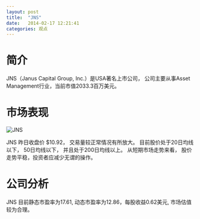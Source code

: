 ```yaml
---
layout: post
title:  "JNS"
date:   2014-02-17 12:21:41
categories: 观点
---
```


# 简介
JNS（Janus Capital Group, Inc.）是USA著名上市公司，
公司主要从事Asset Management行业，当前市值2033.3百万美元。

# 市场表现

![JNS](http://finviz.com/chart.ashx?t=JNS&ty=c&ta=1&p=d&s=l)

JNS 昨日收盘价 $10.92，
交易量较正常情况有所放大。
目前股价处于20日均线以下，
50日均线以下，
并且处于200日均线以上。
从短期市场走势来看，
股价走势平稳，投资者应减少无谓的操作。

# 公司分析
JNS 目前静态市盈率为17.61, 动态市盈率为12.86，每股收益0.62美元,
市场估值较为合理。
